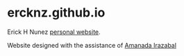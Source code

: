 # ercknz.github.io

Erick H Nunez [personal website](http://ercknz.github.io).

Website designed with the assistance of [Amanada Irazabal](https://airazabal92.github.io/Portfolio-v2/)
